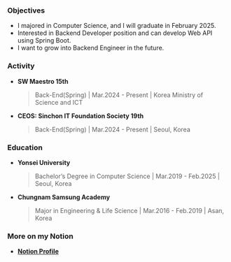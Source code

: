 ### Objectives
- I majored in Computer Science, and I will graduate in February 2025.
- Interested in Backend Developer position and can develop Web API using Spring Boot.
- I want to grow into Backend Engineer in the future.


### Activity

- **SW Maestro 15th**
  > Back-End(Spring) | Mar.2024 - Present | Korea Ministry of Science and ICT

- **CEOS: Sinchon IT Foundation Society 19th**
  > Back-End(Spring) | Mar.2024 - Present | Seoul, Korea


### Education

- **Yonsei University**
  > Bachelor’s Degree in Computer Science | Mar.2019 - Feb.2025 | Seoul, Korea

- **Chungnam Samsung Academy**
  > Major in Engineering & Life Science | Mar.2016 - Feb.2019 | Asan, Korea


### More on my Notion

- [**Notion Profile**](https://yh-color.notion.site/Yeonghwan-Jang-156cc9d2766a42f89590151e1323c98c?pvs=4)
